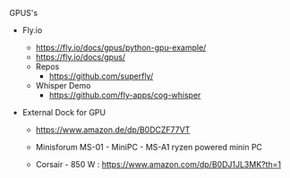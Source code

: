 GPUS's

- Fly.io
  - https://fly.io/docs/gpus/python-gpu-example/
  - https://fly.io/docs/gpus/
  - Repos
    - https://github.com/superfly/
  - Whisper Demo
    - https://github.com/fly-apps/cog-whisper


- External Dock for GPU
  - https://www.amazon.de/dp/B0DCZF77VT

   - Minisforum MS-01  - MiniPC - MS-A1 ryzen powered minin PC
  - Corsair - 850 W : https://www.amazon.com/dp/B0DJ1JL3MK?th=1